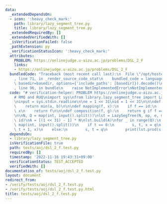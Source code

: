 ```yaml
---
data:
  _extendedDependsOn:
  - icon: ':heavy_check_mark:'
    path: library/lazy_segment_tree.py
    title: library/lazy_segment_tree.py
  _extendedRequiredBy: []
  _extendedVerifiedWith: []
  _isVerificationFailed: false
  _pathExtension: py
  _verificationStatusIcon: ':heavy_check_mark:'
  attributes:
    PROBLEM: https://onlinejudge.u-aizu.ac.jp/problems/DSL_2_F
    links:
    - https://onlinejudge.u-aizu.ac.jp/problems/DSL_2_F
  bundledCode: "Traceback (most recent call last):\n  File \"/opt/hostedtoolcache/PyPy/3.7.13/x64/site-packages/onlinejudge_verify/documentation/build.py\"\
    , line 71, in _render_source_code_stat\n    bundled_code = language.bundle(stat.path,\
    \ basedir=basedir, options={'include_paths': [basedir]}).decode()\n  File \"/opt/hostedtoolcache/PyPy/3.7.13/x64/site-packages/onlinejudge_verify/languages/python.py\"\
    , line 96, in bundle\n    raise NotImplementedError\nNotImplementedError\n"
  code: "# verification-helper: PROBLEM https://onlinejudge.u-aizu.ac.jp/problems/DSL_2_F\n\
    # RMQ and RUQ\nimport sys\nfrom library.lazy_segment_tree import LazySegTree\n\
    \ninput = sys.stdin.readline\n\ne = 1 << 31\nid = 1 << 31\n\n\ndef op(a, b):\n\
    \    return min(a, b)\n\n\ndef mapping(f, x):\n    if f == id:\n        return\
    \ x\n    return f\n\n\ndef composition(f, g):\n    return g if f == id else f\n\
    \n\nN, Q = map(int, input().split())\nlst = LazySegTree(N, op, e, mapping, composition,\
    \ id)\nA = [(1 << 31) - 1] * N\nlst.build(A)\nfor _ in range(Q):\n    t, *q =\
    \ map(int, input().split())\n    if t == 0:\n        s, t, x = q\n        lst.apply(s,\
    \ t + 1, x)\n    else:\n        s, t = q\n        print(lst.prod(s, t + 1))\n"
  dependsOn:
  - library/lazy_segment_tree.py
  isVerificationFile: true
  path: tests/aoj/dsl_2_f.test.py
  requiredBy: []
  timestamp: '2022-11-16 19:43:31+09:00'
  verificationStatus: TEST_ACCEPTED
  verifiedWith: []
documentation_of: tests/aoj/dsl_2_f.test.py
layout: document
redirect_from:
- /verify/tests/aoj/dsl_2_f.test.py
- /verify/tests/aoj/dsl_2_f.test.py.html
title: tests/aoj/dsl_2_f.test.py
---
```

